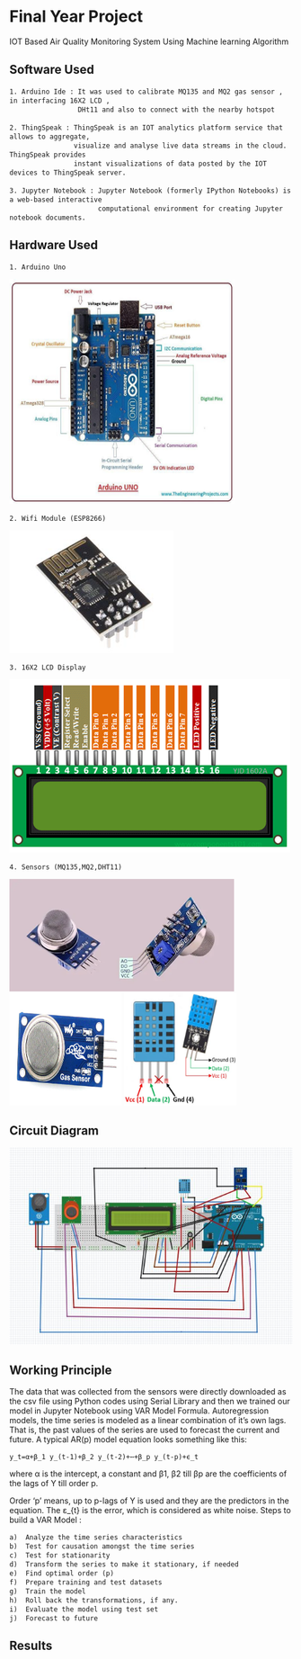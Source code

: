 # Final Year Project

IOT Based Air Quality Monitoring System Using Machine learning Algorithm

## Software Used 
    1. Arduino Ide : It was used to calibrate MQ135 and MQ2 gas sensor , in interfacing 16X2 LCD ,
                     DHt11 and also to connect with the nearby hotspot

    2. ThingSpeak : ThingSpeak is an IOT analytics platform service that allows to aggregate,
                    visualize and analyse live data streams in the cloud. ThingSpeak provides
                    instant visualizations of data posted by the IOT devices to ThingSpeak server.
    
    3. Jupyter Notebook : Jupyter Notebook (formerly IPython Notebooks) is a web-based interactive 
                          computational environment for creating Jupyter notebook documents.        


## Hardware Used
   
    1. Arduino Uno 
   <img src="https://github.com/FALCAOAMAN/Final-Year-Project/blob/main/ProjectPics/Uno.png" width="400" height="400">

   
    2. Wifi Module (ESP8266)
   ![wifi](https://github.com/FALCAOAMAN/Final-Year-Project/blob/main/ProjectPics/wifi.png)
   
    3. 16X2 LCD Display
   ![LCD](https://github.com/FALCAOAMAN/Final-Year-Project/blob/main/ProjectPics/LCD.png)
   
    4. Sensors (MQ135,MQ2,DHT11)
 
   <img src="https://github.com/FALCAOAMAN/Final-Year-Project/blob/main/ProjectPics/MQ135.png" width="400" height="200">  <img src="https://github.com/FALCAOAMAN/Final-Year-Project/blob/main/ProjectPics/MQ2.png" width="200" height="200"> <img src="https://github.com/FALCAOAMAN/Final-Year-Project/blob/main/ProjectPics/DHT11.png" width="200" height="200">
   
   ## Circuit Diagram
![Circuit Diagram](https://github.com/FALCAOAMAN/Final-Year-Project/blob/main/ProjectPics/cIRCUIT%20dIAGRAM.JPG)

## Working Principle 

The data that was collected from the sensors were directly downloaded as the csv file using Python codes
using Serial Library and then we trained our model in Jupyter Notebook using VAR Model Formula.
Autoregression models, the time series is modeled as a linear combination of it’s own lags. That is, the
past values of the series are used to forecast the current and future.
A typical AR(p) model equation looks something like this:

    y_t=α+β_1 y_(t-1)+β_2 y_(t-2)+⋯+β_p y_(t-p)+ϵ_t

where α is the intercept, a constant and β1, β2 till βp are the coefficients of the lags of Y till order p.

Order ‘p’ means, up to p-lags of Y is used and they are the predictors in the equation. The ε_{t} is the error, 
which is considered as white noise.
Steps to build a VAR Model :

    a)	Analyze the time series characteristics
    b)	Test for causation amongst the time series
    c)	Test for stationarity
    d)	Transform the series to make it stationary, if needed
    e)	Find optimal order (p)
    f)	Prepare training and test datasets
    g)	Train the model
    h)	Roll back the transformations, if any.
    i)	Evaluate the model using test set
    j)	Forecast to future

## Results
    
